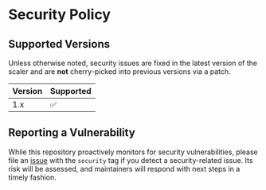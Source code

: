 # Security Policy

## Supported Versions

Unless otherwise noted, security issues are fixed in the latest version of the scaler and
are **not** cherry-picked into previous versions via a patch.

| Version | Supported          |
| ------- | ------------------ |
| 1.x     | :white_check_mark: |

## Reporting a Vulnerability

While this repository proactively monitors for security vulnerabilities,
please file an [issue](https://github.com/wsugarman/durabletask-azurestorage-scaler/issues) with the `security` tag
if you detect a security-related issue. Its risk will be assessed, and maintainers will respond with next steps in a timely fashion.
